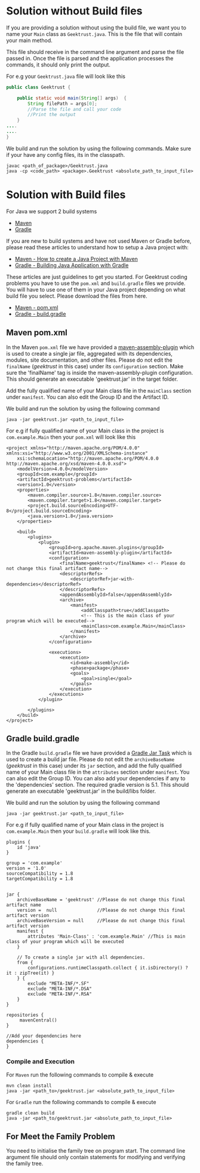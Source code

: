 # Solution without Build files

If you are providing a solution without using the build file, we want you to name your `Main` class as `Geektrust.java`. This is the file that will contain your main method.

This file should receive in the command line argument and parse the file passed in. Once the file is parsed and the application processes the commands, it should only print the output. 

For e.g your `Geektrust.java` file will look like this

```java
public class Geektrust {

	public static void main(String[] args)  {
		String filePath = args[0];
		//Parse the file and call your code
		//Print the output
	}
....
....
}
```

We build and run the solution by using the following commands. Make sure if your have any config files, its in the classpath.

```
javac <path_of_package>/Geektrust.java
java -cp <code_path> <package>.Geektrust <absolute_path_to_input_file>
```


# Solution with Build files

For Java we support 2 build systems
* [Maven](http://maven.apache.org/)
* [Gradle](https://gradle.org/)

If you are new to build systems and have not used Maven or Gradle before, please read these articles to understand how to setup a Java project with:
* [Maven - How to create a Java Project with Maven](https://www.mkyong.com/maven/how-to-create-a-java-project-with-maven/)
* [Gradle - Building Java Application with Gradle](https://guides.gradle.org/building-java-applications/)

These articles are just guidelines to get you started. For Geektrust coding problems you have to use the `pom.xml` and `build.gradle` files we provide. You will have to use one of them in your Java project depending on what build file you select. Please download the files from here.
* [Maven -  pom.xml](https://raw.githubusercontent.com/geektrust/coding-problem-artefacts/master/Java/pom.xml)
* [Gradle - build.gradle](https://raw.githubusercontent.com/geektrust/coding-problem-artefacts/master/Java/build.gradle)


## Maven pom.xml

In the Maven `pom.xml` file we have provided a [maven-assembly-plugin](https://maven.apache.org/plugins/maven-assembly-plugin/) which is used to create a single jar file, aggregated with its dependencies, modules, site documentation, and other files. Please do not edit the `finalName` (*geektrust* in this case) under its `configuration` section. Make sure the 'finalName' tag is inside the  maven-assembly-plugin configuration. This should generate an executable 'geektrust.jar' in the target folder.

Add the fully qualified name of your Main class file in the `mainClass` section under `manifest`. You can also edit the Group ID and the Artifact ID.

We build and run the solution by using the following command

```
java -jar geektrust.jar <path_to_input_file>

```

For e.g if fully qualified name of your Main class in the project is `com.example.Main` then your `pom.xml` will look like this 
```
<project xmlns="http://maven.apache.org/POM/4.0.0" xmlns:xsi="http://www.w3.org/2001/XMLSchema-instance"
	xsi:schemaLocation="http://maven.apache.org/POM/4.0.0 http://maven.apache.org/xsd/maven-4.0.0.xsd">
	<modelVersion>4.0.0</modelVersion>
	<groupId>com.example</groupId>
	<artifactId>geektrust-problems</artifactId>
	<version>1.0</version>
	<properties>
		<maven.compiler.source>1.8</maven.compiler.source>
		<maven.compiler.target>1.8</maven.compiler.target>
		<project.build.sourceEncoding>UTF-8</project.build.sourceEncoding>
		<java.version>1.8</java.version>
	</properties>

	<build>
		<plugins>
			<plugin>
				<groupId>org.apache.maven.plugins</groupId>
				<artifactId>maven-assembly-plugin</artifactId>
				<configuration>
					<finalName>geektrust</finalName> <!-- Please do not change this final artifact name-->					
					<descriptorRefs>
						<descriptorRef>jar-with-dependencies</descriptorRef>
					</descriptorRefs>
					<appendAssemblyId>false</appendAssemblyId>
					<archive>
						<manifest>
							<addClasspath>true</addClasspath>
							<!-- This is the main class of your program which will be executed-->
							<mainClass>com.example.Main</mainClass>
						</manifest>
					</archive>
				</configuration>

				<executions>
					<execution>
						<id>make-assembly</id>
						<phase>package</phase>
						<goals>
							<goal>single</goal>
						</goals>
					</execution>
				</executions>
			</plugin>

		</plugins>
	</build>
</project>
```

## Gradle build.gradle

In the Gradle `build.gradle` file we have provided a [Gradle Jar Task](https://docs.gradle.org/current/dsl/org.gradle.api.tasks.bundling.Jar.html) which is used to create a build jar file. Please do not edit the `archiveBaseName` (*geektrust* in this case) under its `jar` section, and add the fully qualified name of your Main class file in the `attributes` section under `manifest`. You can also edit the Group ID. You can also add your dependencies if any to the 'dependencies' section. 
The required gradle version is 5.1. This should generate an executable 'geektrust.jar' in the build/libs folder.

We build and run the solution by using the following command

```
java -jar geektrust.jar <path_to_input_file>

```

For e.g if fully qualified name of your Main class in the project is `com.example.Main` then your `build.gradle` will look like this.

```
plugins {
    id 'java'
}

group = 'com.example'
version = '1.0'
sourceCompatibility = 1.8
targetCompatibility = 1.8


jar {
    archiveBaseName = 'geektrust' //Please do not change this final artifact name
    version =  null               //Please do not change this final artifact version
    archiveBaseVersion = null     //Please do not change this final artifact version
    manifest {
        attributes 'Main-Class' : 'com.example.Main' //This is main class of your program which will be executed
    }

	// To create a single jar with all dependencies.
    from {
        configurations.runtimeClasspath.collect { it.isDirectory() ? it : zipTree(it) }
    } {
        exclude "META-INF/*.SF"
        exclude "META-INF/*.DSA"
        exclude "META-INF/*.RSA"
    }
}

repositories {
     mavenCentral()
}

//Add your dependencies here
dependencies {
}

```

### Compile and Execution

For `Maven` run the following commands to compile & execute

```
mvn clean install 
java -jar <path_to>/geektrust.jar <absolute_path_to_input_file>
```

For `Gradle` run the following commands to compile & execute

```
gradle clean build
java -jar <path_to/geektrust.jar <absolute_path_to_input_file>
```

## For Meet the Family Problem 

You need to initialise the family tree on program start. The command line argument file should only contain statements for modifying and verifying the family tree.
